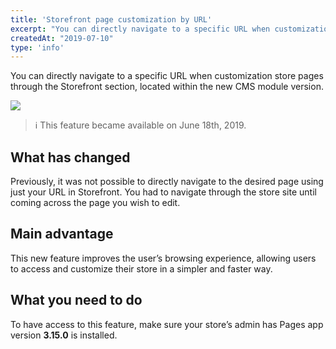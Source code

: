 ```yaml
---
title: 'Storefront page customization by URL'
excerpt: "You can directly navigate to a specific URL when customization store pages through the Storefront section, located within the new CMS module version."
createdAt: "2019-07-10"
type: 'info'
---
```

You can directly navigate to a specific URL when customization store pages through the Storefront section, located within the new CMS module version.

![](https://user-images.githubusercontent.com/52087100/60998943-5e751580-a330-11e9-91cb-8d7001f59756.png)

> ℹ️ This feature became available on June 18th, 2019.

## What has changed

Previously, it was not possible to directly navigate to the desired page using just your URL in Storefront. You had to navigate through the store site until coming across the page you wish to edit.

## Main advantage

This new feature improves the user’s browsing experience, allowing users to access and customize their store in a simpler and faster way.

## What you need to do

To have access to this feature, make sure your store’s admin has Pages app version __3.15.0__ is installed.
